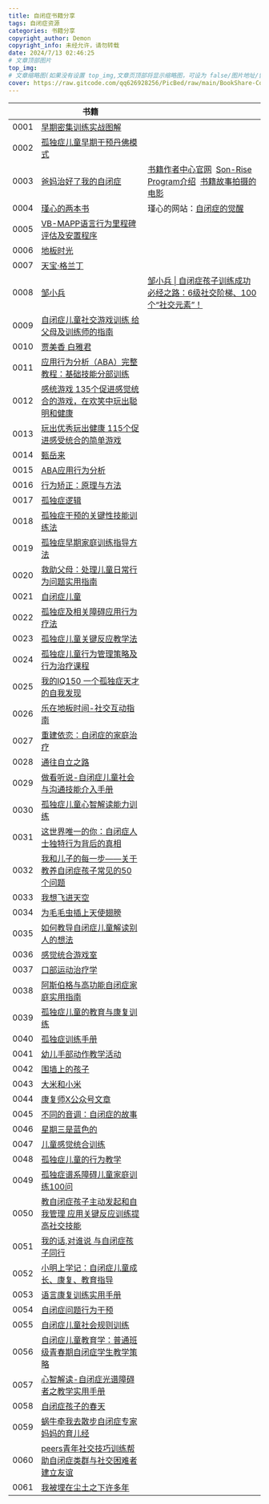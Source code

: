 ```yaml
---
title: 自闭症书籍分享
tags: 自闭症资源
categories: 书籍分享
copyright_author: Demon 
copyright_info: 未经允许，请勿转载
date: 2024/7/13 02:46:25
# 文章顶部图片
top_img:
# 文章缩略图(如果没有设置 top_img,文章页顶部将显示缩略图，可设为 false/图片地址/留空)
cover: https://raw.gitcode.com/qq626928256/PicBed/raw/main/BookShare-Cover.jpg
---
```


|      | 书籍                                                                                                                       |                                                                                                                                                                                     |
| ---- | ------------------------------------------------------------------------------------------------------------------------ | ----------------------------------------------------------------------------------------------------------------------------------------------------------------------------------- |
| 0001 | [早期密集训练实战图解](https://cloud.189.cn/web/share?code=ziYV3eVra6vi%EF%BC%88%E8%AE%BF%E9%97%AE%E7%A0%81%EF%BC%9Abdn8%EF%BC%89) |                                                                                                                                                                                     |
| 0002 | [孤独症儿童早期干预丹佛模式](https://cloud.189.cn/web/share?code=IvU3y2mmqQNn（访问码：3fs9）)                                              |                                                                                                                                                                                     |
| 0003 | [爸妈治好了我的自闭症](https://cloud.189.cn/web/share?code=aAR7JjIBJ3Mf（访问码：kq1l）)                                                 | [书籍作者中心官网](https://autismtreatmentcenter.org/)  [Son-Rise Program介绍](https://www.bilibili.com/list/232968194?sid=2881575)  [书籍故事拍摄的电影](https://www.bilibili.com/video/BV1Ue4y1R74g) |
| 0004 | [瑾心的两本书](https://cloud.189.cn/web/share?code=NZ32iaJJf6Ff（访问码：2hz0）)                                                     | 瑾心的网站：[自闭症的觉醒](https://www.autismawakening.org/)                                                                                                                                    |
| 0005 | [VB-MAPP语言行为里程碑评估及安置程序](https://cloud.189.cn/web/share?code=aAjEveQJR7jy（访问码：8ip1）)                                      |                                                                                                                                                                                     |
| 0006 | [地板时光](https://cloud.189.cn/web/share?code=yMzUfmbm6ziy（访问码：ox9i）)                                                       |                                                                                                                                                                                     |
| 0007 | [天宝·格兰丁](https://cloud.189.cn/web/share?code=juUnAbYVnaQj（访问码：jo4i）)                                                     |                                                                                                                                                                                     |
| 0008 | [邹小兵](https://cloud.189.cn/web/share?code=mqUFvaVFRB73（访问码：0zgv）)                                                        | [邹小兵 \| 自闭症孩子训练成功必经之路：6级社交阶梯、100个“社交元素”！](https://mp.weixin.qq.com/s/l2Ysu_vL9fS1uaVdmigVyg)                                                                                        |
| 0009 | [自闭症儿童社交游戏训练 给父母及训练师的指南](https://cloud.189.cn/web/share?code=UZJJr232aeU3（访问码：kl7f）)                                     |                                                                                                                                                                                     |
| 0010 | [贾美香 白雅君](https://cloud.189.cn/web/share?code=3iiuMjAruIV3（访问码：qqu9）)                                                    |                                                                                                                                                                                     |
| 0011 | [应用行为分析（ABA）完整教程：基础技能分部训练](https://cloud.189.cn/web/share?code=j6VzeqFnINNr（访问码：rrt9）)                                   |                                                                                                                                                                                     |
| 0012 | [感统游戏 135个促进感觉统合的游戏，在欢笑中玩出聪明和健康](https://cloud.189.cn/web/share?code=YvYJRj6R3IN3（访问码：7ody）)                             |                                                                                                                                                                                     |
| 0013 | [玩出优秀玩出健康 115个促进感受统合的简单游戏](https://cloud.189.cn/web/share?code=MVJfq2EzYNR3（访问码：1fq4）)                                   |                                                                                                                                                                                     |
| 0014 | [甄岳来](https://cloud.189.cn/web/share?code=YJ3y6nMVZrUf（访问码：ca5s）)                                                        |                                                                                                                                                                                     |
| 0015 | [ABA应用行为分析](https://cloud.189.cn/web/share?code=m6Rvma26ZzEz（访问码：9qxa）)                                                  |                                                                                                                                                                                     |
| 0016 | [行为矫正：原理与方法](https://cloud.189.cn/web/share?code=mimaqi2Yfq2m（访问码：wl3z）)                                                 |                                                                                                                                                                                     |
| 0017 | [孤独症逻辑](https://cloud.189.cn/web/share?code=i26vI3fUZnA3（访问码：5xu7）)                                                      |                                                                                                                                                                                     |
| 0018 | [孤独症干预的关键性技能训练法](https://cloud.189.cn/web/share?code=Rn2maaYRn6fm（访问码：vju1）)                                             |                                                                                                                                                                                     |
| 0019 | [孤独症早期家庭训练指导方法](https://cloud.189.cn/web/share?code=FvIJ3qeEj22e（访问码：0fze）)                                              |                                                                                                                                                                                     |
| 0020 | [救助父母：处理儿童日常行为问题实用指南](https://cloud.189.cn/web/share?code=YnYziyRry6ze（访问码：xss2）)                                        |                                                                                                                                                                                     |
| 0021 | [自闭症儿童](https://cloud.189.cn/web/share?code=b6fUbu6bAz2e（访问码：8zfx）)                                                      |                                                                                                                                                                                     |
| 0022 | [孤独症及相关障碍应用行为疗法](https://cloud.189.cn/web/share?code=mq6zueZzMj63（访问码：5hcj）)                                             |                                                                                                                                                                                     |
| 0023 | [孤独症儿童关键反应教学法](https://cloud.189.cn/web/share?code=YnIFNrEZNFZn（访问码：pqh7）)                                               |                                                                                                                                                                                     |
| 0024 | [孤独症儿童行为管理策略及行为治疗课程](https://cloud.189.cn/web/share?code=3QFryqmYBv6r（访问码：v9oo）)                                         |                                                                                                                                                                                     |
| 0025 | [我的IQ150 一个孤独症天才的自我发现](https://cloud.189.cn/web/share?code=3UfANjQraMni（访问码：mf2v）)                                       |                                                                                                                                                                                     |
| 0026 | [乐在地板时间-社交互动指南](https://cloud.189.cn/web/share?code=J32AVjmmAzI3（访问码：lck3）)                                              |                                                                                                                                                                                     |
| 0027 | [重建依恋：自闭症的家庭治疗](https://cloud.189.cn/web/share?code=JjieAz22yyya（访问码：r7pq）)                                              |                                                                                                                                                                                     |
| 0028 | [通往自立之路](https://cloud.189.cn/web/share?code=bEVZR3queANn（访问码：3l1l）)                                                     |                                                                                                                                                                                     |
| 0029 | [做看听说-自闭症儿童社会与沟通技能介入手册](https://cloud.189.cn/web/share?code=aE7Bn26JJb6v（访问码：u1ym）)                                      |                                                                                                                                                                                     |
| 0030 | [孤独症儿童心智解读能力训练](https://cloud.189.cn/web/share?code=eAnEFzIVb6B3（访问码：3ltu）)                                              |                                                                                                                                                                                     |
| 0031 | [这世界唯一的你：自闭症人士独特行为背后的真相](https://cloud.189.cn/web/share?code=AnQbM3FjaE7r（访问码：7msq）)                                     |                                                                                                                                                                                     |
| 0032 | [我和儿子的每一步——关于教养自闭症孩子常见的50个问题](https://cloud.189.cn/web/share?code=U3mQz2vQN3um（访问码：ul4l）)                                |                                                                                                                                                                                     |
| 0033 | [我想飞进天空](https://cloud.189.cn/web/share?code=26jy2eZNrQVz（访问码：za5q）)                                                     |                                                                                                                                                                                     |
| 0034 | [为毛毛虫插上天使翅膀](https://cloud.189.cn/web/share?code=uquYvyeyuyu2（访问码：z5wb）)                                                 |                                                                                                                                                                                     |
| 0035 | [如何教导自闭症儿童解读别人的想法](https://cloud.189.cn/web/share?code=qYziqeuUfAf2（访问码：au3v）)                                           |                                                                                                                                                                                     |
| 0036 | [感觉统合游戏室](https://cloud.189.cn/web/share?code=eeMFzybqm2Mj（访问码：8jqn）)                                                    |                                                                                                                                                                                     |
| 0037 | [口部运动治疗学](https://cloud.189.cn/web/share?code=6B7FVvYzyU3e（访问码：t1to）)                                                    |                                                                                                                                                                                     |
| 0038 | [阿斯伯格与高功能自闭症家庭实用指南](https://cloud.189.cn/web/share?code=vMNveyj6numm（访问码：5rkd）)                                          |                                                                                                                                                                                     |
| 0039 | [孤独症儿童的教育与康复训练](https://cloud.189.cn/web/share?code=vIJZzu6RrQNr（访问码：2rky）)                                              |                                                                                                                                                                                     |
| 0040 | [孤独症训练手册](https://cloud.189.cn/web/share?code=6faqieZZveem（访问码：99ha）)                                                    |                                                                                                                                                                                     |
| 0041 | [幼儿手部动作教学活动](https://cloud.189.cn/web/share?code=VfuMFjyYBFfq（访问码：blq2）)                                                 |                                                                                                                                                                                     |
| 0042 | [围墙上的孩子](https://cloud.189.cn/web/share?code=qAnueeUZfuuq（访问码：xpz2）)                                                     |                                                                                                                                                                                     |
| 0043 | [大米和小米](https://cloud.189.cn/web/share?code=ZNjiii6nuMru（访问码：3ffu）)                                                      |                                                                                                                                                                                     |
| 0044 | [康复师X公众号文章](https://cloud.189.cn/web/share?code=QVbmMrIvaEz2（访问码：ny7q）)                                                  |                                                                                                                                                                                     |
| 0045 | [不同的音调：自闭症的故事](https://cloud.189.cn/web/share?code=i2eiyyRnaIR3（访问码：um8r）)                                               |                                                                                                                                                                                     |
| 0046 | [星期三是蓝色的](https://cloud.189.cn/web/share?code=YFRneejm6Znm（访问码：6j0r）)                                                    |                                                                                                                                                                                     |
| 0047 | [儿童感觉统合训练](https://cloud.189.cn/web/share?code=VRBvmyfuu22u（访问码：j0of）)                                                   |                                                                                                                                                                                     |
| 0048 | [孤独症儿童的行为教学](https://cloud.189.cn/web/share?code=yemmy2IVbAni（访问码：6ioa）)                                                 |                                                                                                                                                                                     |
| 0049 | [孤独症谱系障碍儿童家庭训练100问](https://cloud.189.cn/web/share?code=BBnMZnAf6N3i（访问码：q8h4）)                                          |                                                                                                                                                                                     |
| 0050 | [教自闭症孩子主动发起和自我管理 应用关键反应训练提高社交技能](https://cloud.189.cn/web/share?code=6Bvi6z2MZFVf（访问码：0rys）)                             |                                                                                                                                                                                     |
| 0051 | [我的话,对谁说 与自闭症孩子同行](https://cloud.189.cn/web/share?code=j6FFVbY32QJz（访问码：bj7w）)                                           |                                                                                                                                                                                     |
| 0052 | [小明上学记：自闭症儿童成长、康复、教育指导](https://cloud.189.cn/web/share?code=n2uU73MvqA3y（访问码：5m7n）)                                      |                                                                                                                                                                                     |
| 0053 | [语言康复训练实用手册](https://cloud.189.cn/web/share?code=FbmMbqF7ZJfq（访问码：82ew）)                                                 |                                                                                                                                                                                     |
| 0054 | [自闭症问题行为干预](https://cloud.189.cn/web/share?code=ABFFFfvuaUNj（访问码：6zt9）)                                                  |                                                                                                                                                                                     |
| 0055 | [自闭症儿童社会规则训练](https://cloud.189.cn/web/share?code=zyqqY3iium2m（访问码：rue1）)                                                |                                                                                                                                                                                     |
| 0056 | [自闭症儿童教育学：普通班级青春期自闭症学生教学策略](https://cloud.189.cn/web/share?code=EjYNreYfUjYz（访问码：ae8e）)                                  |                                                                                                                                                                                     |
| 0057 | [心智解读-自闭症光谱障碍者之教学实用手册](https://cloud.189.cn/web/share?code=fi6BNrZvUbqq（访问码：byc0）)                                       |                                                                                                                                                                                     |
| 0058 | [自闭症孩子的春天](https://cloud.189.cn/web/share?code=emeM3aFVFZNf（访问码：ny8w）)                                                   |                                                                                                                                                                                     |
| 0059 | [蜗牛牵我去散步自闭症专家妈妈的育儿经](https://cloud.189.cn/web/share?code=bEFb2ibIzAFb（访问码：2vvv）)                                         |                                                                                                                                                                                     |
| 0060 | [peers青年社交技巧训练帮助自闭症类群与社交困难者建立友谊](https://cloud.189.cn/web/share?code=AnamaiNZ7JNj（访问码：ny73）)                             |                                                                                                                                                                                     |
| 0061 | [我被埋在尘土之下许多年](https://cloud.189.cn/web/share?code=viMjQreYJbya（访问码：xp2k）)                                                |                                                                                                                                                                                     |